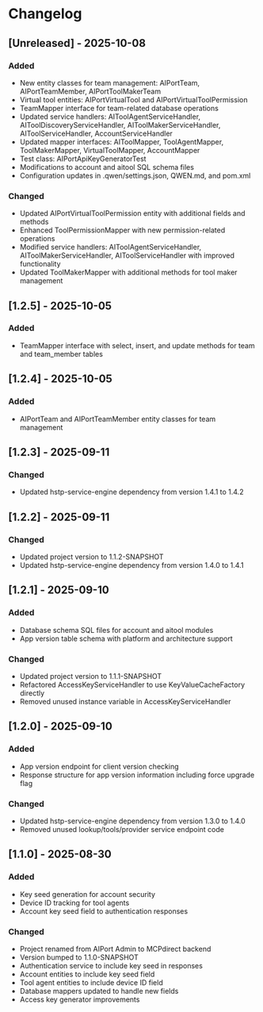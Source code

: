 # Changelog

## [Unreleased] - 2025-10-08

### Added
- New entity classes for team management: AIPortTeam, AIPortTeamMember, AIPortToolMakerTeam
- Virtual tool entities: AIPortVirtualTool and AIPortVirtualToolPermission
- TeamMapper interface for team-related database operations
- Updated service handlers: AIToolAgentServiceHandler, AIToolDiscoveryServiceHandler, AIToolMakerServiceHandler, AIToolServiceHandler, AccountServiceHandler
- Updated mapper interfaces: AIToolMapper, ToolAgentMapper, ToolMakerMapper, VirtualToolMapper, AccountMapper
- Test class: AIPortApiKeyGeneratorTest
- Modifications to account and aitool SQL schema files
- Configuration updates in .qwen/settings.json, QWEN.md, and pom.xml

### Changed
- Updated AIPortVirtualToolPermission entity with additional fields and methods
- Enhanced ToolPermissionMapper with new permission-related operations
- Modified service handlers: AIToolAgentServiceHandler, AIToolMakerServiceHandler, AIToolServiceHandler with improved functionality
- Updated ToolMakerMapper with additional methods for tool maker management

## [1.2.5] - 2025-10-05

### Added
- TeamMapper interface with select, insert, and update methods for team and team_member tables

## [1.2.4] - 2025-10-05

### Added
- AIPortTeam and AIPortTeamMember entity classes for team management

## [1.2.3] - 2025-09-11

### Changed
- Updated hstp-service-engine dependency from version 1.4.1 to 1.4.2

## [1.2.2] - 2025-09-11

### Changed
- Updated project version to 1.1.2-SNAPSHOT
- Updated hstp-service-engine dependency from version 1.4.0 to 1.4.1

## [1.2.1] - 2025-09-10

### Added
- Database schema SQL files for account and aitool modules
- App version table schema with platform and architecture support

### Changed
- Updated project version to 1.1.1-SNAPSHOT
- Refactored AccessKeyServiceHandler to use KeyValueCacheFactory directly
- Removed unused instance variable in AccessKeyServiceHandler

## [1.2.0] - 2025-09-10

### Added
- App version endpoint for client version checking
- Response structure for app version information including force upgrade flag

### Changed
- Updated hstp-service-engine dependency from version 1.3.0 to 1.4.0
- Removed unused lookup/tools/provider service endpoint code

## [1.1.0] - 2025-08-30

### Added
- Key seed generation for account security
- Device ID tracking for tool agents
- Account key seed field to authentication responses

### Changed
- Project renamed from AIPort Admin to MCPdirect backend
- Version bumped to 1.1.0-SNAPSHOT
- Authentication service to include key seed in responses
- Account entities to include key seed field
- Tool agent entities to include device ID field
- Database mappers updated to handle new fields
- Access key generator improvements